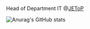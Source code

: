 Head of Department IT @[JEToP](https://jetop.com)

![Anurag's GitHub stats](https://github-readme-stats.vercel.app/api?username=ThomasNovaro&count_private=true&show_icons=true&theme=radical)

